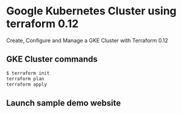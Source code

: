 # Google Kubernetes Cluster using terraform 0.12
Create, Configure and Manage a GKE Cluster with Terraform 0.12

## GKE Cluster commands

``` bash
$ terraform init
terraform plan
terraform apply

```

## Launch sample demo website

